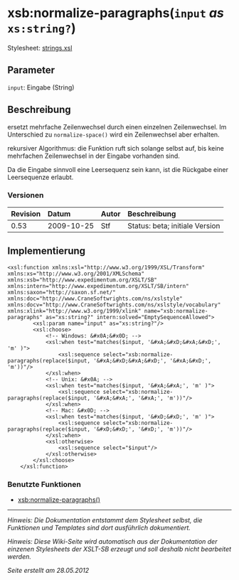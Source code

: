 # xsb:normalize-paragraphs(`input` _as_ `xs:string?`) #

Stylesheet: [strings.xsl](http://code.google.com/p/xslt-sb/source/browse/trunk/xslt-sb/strings.xsl)

## Parameter ##
`input`: Eingabe (String)



## Beschreibung ##
ersetzt mehrfache Zeilenwechsel durch einen einzelnen Zeilenwechsel. Im Unterschied zu `normalize-space()` wird ein Zeilenwechsel aber erhalten.

rekursiver Algorithmus: die Funktion ruft sich solange selbst auf, bis keine mehrfachen Zeilenwechsel in der Eingabe vorhanden sind.

Da die Eingabe sinnvoll eine Leersequenz sein kann, ist die Rückgabe einer Leersequenze erlaubt.

### Versionen ###
| Revision | Datum | Autor | Beschreibung |
|:---------|:------|:------|:-------------|
| 0.53 | 2009-10-25 | Stf |   Status: beta;   initiale Version   |


## Implementierung ##
```
<xsl:function xmlns:xsl="http://www.w3.org/1999/XSL/Transform" xmlns:xs="http://www.w3.org/2001/XMLSchema" xmlns:xsb="http://www.expedimentum.org/XSLT/SB" xmlns:intern="http://www.expedimentum.org/XSLT/SB/intern" xmlns:saxon="http://saxon.sf.net/" xmlns:doc="http://www.CraneSoftwrights.com/ns/xslstyle" xmlns:docv="http://www.CraneSoftwrights.com/ns/xslstyle/vocabulary" xmlns:xlink="http://www.w3.org/1999/xlink" name="xsb:normalize-paragraphs" as="xs:string?" intern:solved="EmptySequenceAllowed">
		<xsl:param name="input" as="xs:string?"/>
		<xsl:choose>
			<!-- Windows: &#x0A;&#x0D; -->
			<xsl:when test="matches($input, '&#xA;&#xD;&#xA;&#xD;', 'm' )">
				<xsl:sequence select="xsb:normalize-paragraphs(replace($input, '&#xA;&#xD;&#xA;&#xD;', '&#xA;&#xD;', 'm'))"/>
			</xsl:when>
			<!-- Unix: &#x0A; -->
			<xsl:when test="matches($input, '&#xA;&#xA;', 'm' )">
				<xsl:sequence select="xsb:normalize-paragraphs(replace($input, '&#xA;&#xA;', '&#xA;', 'm'))"/>
			</xsl:when>
			<!-- Mac: &#x0D; -->
			<xsl:when test="matches($input, '&#xD;&#xD;', 'm' )">
				<xsl:sequence select="xsb:normalize-paragraphs(replace($input, '&#xD;&#xD;', '&#xD;', 'm'))"/>
			</xsl:when>
			<xsl:otherwise>
				<xsl:sequence select="$input"/>
			</xsl:otherwise>
		</xsl:choose>
	</xsl:function>
```

### Benutzte Funktionen ###
  * [xsb:normalize-paragraphs()](xsb_normalize_paragraphs.md)


---


_Hinweis: Die Dokumentation entstammt dem Stylesheet selbst, die Funktionen und Templates sind dort ausführlich dokumentiert._

_Hinweis: Diese Wiki-Seite wird automatisch aus der Dokumentation der einzenen Stylesheets der XSLT-SB erzeugt und soll deshalb nicht bearbeitet werden._

_Seite erstellt am 28.05.2012_
